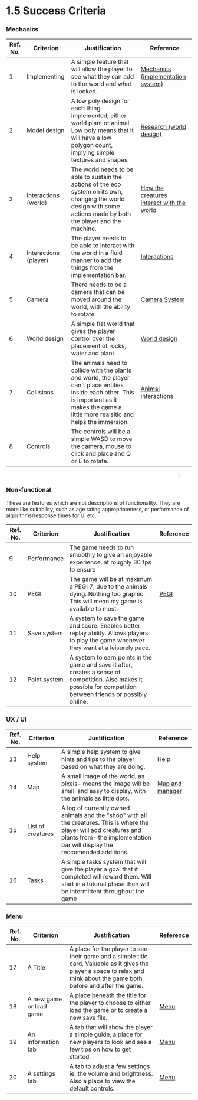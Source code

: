 # 1.5 Success Criteria

### Mechanics

| Ref. No. | Criterion             | Justification                                                                                                                                                                                      | Reference                                                                                                          |
| -------- | --------------------- | -------------------------------------------------------------------------------------------------------------------------------------------------------------------------------------------------- | ------------------------------------------------------------------------------------------------------------------ |
| 1        | Implementing          | A simple feature that will allow the player to see what they can add to the world and what is locked.                                                                                              | [Mechanics (implementation system)](1.4a-features-of-the-proposed-solution.md)                                     |
| 2        | Model design          | A low poly design for each thing implemented, either world plant or animal. Low poly means that it will have a low polygon count, implying simple textures and shapes.                             | [Research (world design)](1.3-research-the-problem.md#world-design-and-art-style)                                  |
| 3        | Interactions (world)  | The world needs to be able to sustain the actions of the eco system on its own, changing the world design with some actions made by both the player and the machine.                               | [How the creatures interact with the world](1.3-research-the-problem.md#how-the-creatures-interact-with-the-world) |
| 4        | Interactions (player) | The player needs to be able to interact with the world in a fluid manner to add the things from the implementation bar.                                                                            | [Interactions](1.4a-features-of-the-proposed-solution.md#interactions)                                             |
| 5        | Camera                | There needs to be a camera that can be moved around the world, with the ability to rotate.                                                                                                         | [Camera System](1.4a-features-of-the-proposed-solution.md#camera-system)                                           |
| 6        | World design          | A simple flat world that gives the player control over the placement of rocks, water and plant.                                                                                                    | [World design](1.3-research-the-problem.md#world-design-and-art-style)                                             |
| 7        | Collisions            | The animals need to collide with the plants and world, the player can't place entities inside each other. This is important as it makes the game a little more realsitic and helps the immersion.  | [Animal interactions](1.4a-features-of-the-proposed-solution.md#animal-interactions)                               |
| 8        | Controls              | The controls will be a simple WASD to move the camera, mouse to click and place and Q or E to rotate.                                                                                              |                                                                                                                    |

```
                                                                 |
```

### Non-functional

These are features which are not descriptions of functionality. They are more like suitability, such as age rating appropriateness, or performance of algorithms/response times for UI etc.

| Ref. No. | Criterion    | Justification                                                                                                                                                      | Reference                        |
| -------- | ------------ | ------------------------------------------------------------------------------------------------------------------------------------------------------------------ | -------------------------------- |
| 9        | Performance  | The game needs to run smoothly to give an enjoyable experience, at roughly 30 fps to ensure                                                                        |                                  |
| 10       | PEGI         | The game will be at maximum a PEGI 7, due to the animals dying. Nothing too graphic. This will mean my game is available to most.                                  | [PEGI](1.2-stakeholders.md#pegi) |
| 11       | Save system  | A system to save the game and score. Enables better replay ability. Allows players to play the game whenever they want at a leisurely pace.                        |                                  |
| 12       | Point system | A system to earn points in the game and save it after, creates a sense of competition. Also makes it possible for competition between friends or possibly online.  |                                  |

### UX / UI

| Ref. No. | Criterion         | Justification                                                                                                                                                                                        | Reference                                                      |
| -------- | ----------------- | ---------------------------------------------------------------------------------------------------------------------------------------------------------------------------------------------------- | -------------------------------------------------------------- |
| 13       | Help system       | A simple help system to give hints and tips to the player based on what they are doing.                                                                                                              | [Help](1.4a-features-of-the-proposed-solution.md#help-system)  |
| 14       | Map               | A small image of the world, as pixels- means the image will be small and easy to display, with the animals as little dots.                                                                           | [Map and manager](1.3-research-the-problem.md#map-and-manager) |
| 15       | List of creatures | A log of currently owned animals and the "shop" with all the creatures. This is where the player will add creatures and plants from- the implementation bar will display the reccomended additions.  |                                                                |
| 16       | Tasks             | A simple tasks system that will give the player a goal that if completed will reward them. Will start in a tutorial phase then will be intermittent throughout the game                              |                                                                |

### Menu

| Ref. No. | Criterion                | Justification                                                                                                                                                                | Reference                                              |
| -------- | ------------------------ | ---------------------------------------------------------------------------------------------------------------------------------------------------------------------------- | ------------------------------------------------------ |
| 17       | A Title                  | A place for the player to see their game and a simple title card. Valuable as it gives the player a space to relax and think about the game both before and after the game.  |                                                        |
| 18       | A new game or load game  | A place beneath the title for the player to choose to either load the game or to create a new save file.                                                                     | [Menu](1.4a-features-of-the-proposed-solution.md#menu) |
| 19       | An information tab       | A tab that will show the player a simple guide, a place for new players to look and see a few tips on how to get started.                                                    | [Menu](1.4a-features-of-the-proposed-solution.md#menu) |
| 20       | A settings tab           | A tab to adjust a few settings ie. the volume and brightness. Also a place to view the default controls.                                                                     | [Menu](1.4a-features-of-the-proposed-solution.md#menu) |

